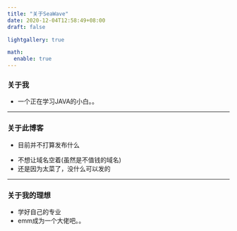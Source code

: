```yaml
---
title: "关于SeaWave"
date: 2020-12-04T12:58:49+08:00
draft: false

lightgallery: true

math:
  enable: true
---
```


### 关于我
- 一个正在学习JAVA的小白。。
----
### 关于此博客
+ 目前并不打算发布什么
- 不想让域名空着(虽然是不值钱的域名)
- 还是因为太菜了，没什么可以发的
-----
### 关于我的理想
- 学好自己的专业
- emm成为一个大佬吧。。
